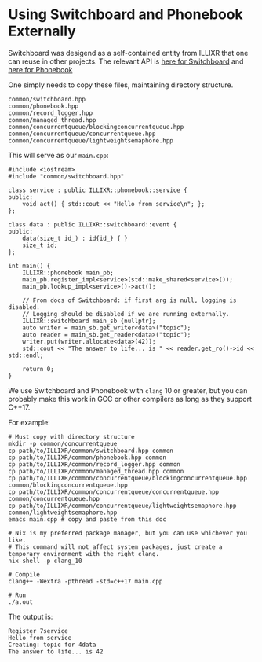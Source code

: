 # Using Switchboard and Phonebook Externally

Switchboard was desigend as a self-contained entity from ILLIXR that one can reuse in other
projects. The relevant API is [here for Switchboard][switchboard_api] and [here for
Phonebook][phonebook_api]

One simply needs to copy these files, maintaining directory structure.

```
common/switchboard.hpp
common/phonebook.hpp
common/record_logger.hpp
common/managed_thread.hpp
common/concurrentqueue/blockingconcurrentqueue.hpp
common/concurrentqueue/concurrentqueue.hpp
common/concurrentqueue/lightweightsemaphore.hpp
```

This will serve as our `main.cpp`:

```
#include <iostream>
#include "common/switchboard.hpp"

class service : public ILLIXR::phonebook::service {
public:
    void act() { std::cout << "Hello from service\n"; };
};

class data : public ILLIXR::switchboard::event {
public:
    data(size_t id_) : id{id_} { }
    size_t id;
};

int main() {
    ILLIXR::phonebook main_pb;
    main_pb.register_impl<service>(std::make_shared<service>());
    main_pb.lookup_impl<service>()->act();

    // From docs of Switchboard: if first arg is null, logging is disabled.
	// Logging should be disabled if we are running externally.
    ILLIXR::switchboard main_sb {nullptr};
    auto writer = main_sb.get_writer<data>("topic");
    auto reader = main_sb.get_reader<data>("topic");
    writer.put(writer.allocate<data>(42));
    std::cout << "The answer to life... is " << reader.get_ro()->id << std::endl;

    return 0;
}
```

We use Switchboard and Phonebook with `clang` 10 or greater, but you can probably make this work in
GCC or other compilers as long as they support C++17.

For example:

```
# Must copy with directory structure
mkdir -p common/concurrentqueue
cp path/to/ILLIXR/common/switchboard.hpp common
cp path/to/ILLIXR/common/phonebook.hpp common
cp path/to/ILLIXR/common/record_logger.hpp common
cp path/to/ILLIXR/common/managed_thread.hpp common
cp path/to/ILLIXR/common/concurrentqueue/blockingconcurrentqueue.hpp common/blockingconcurrentqueue.hpp
cp path/to/ILLIXR/common/concurrentqueue/concurrentqueue.hpp common/concurrentqueue.hpp
cp path/to/ILLIXR/common/concurrentqueue/lightweightsemaphore.hpp common/lightweightsemaphore.hpp
emacs main.cpp # copy and paste from this doc

# Nix is my preferred package manager, but you can use whichever you like.
# This command will not affect system packages, just create a temporary environment with the right clang.
nix-shell -p clang_10

# Compile
clang++ -Wextra -pthread -std=c++17 main.cpp

# Run
./a.out
```

The output is:

```
Register 7service
Hello from service
Creating: topic for 4data
The answer to life... is 42
```

[switchboard_api]: https://illixr.github.io/ILLIXR/api/html/classILLIXR_1_1switchboard.html
[phonebook_api]: https://illixr.github.io/ILLIXR/api/html/classILLIXR_1_1phonebook.html
